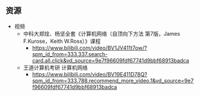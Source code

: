 ## 资源

- 视频
    - 中科大郑烇、杨坚全套《计算机网络（自顶向下方法 第7版，James F.Kurose，Keith W.Ross）》课程
        - https://www.bilibili.com/video/BV1JV411t7ow/?spm_id_from=333.337.search-card.all.click&vd_source=9e7f96609fdf67741d9bbf68913badca
    - 王道计算机考研 计算机网络
        - https://www.bilibili.com/video/BV19E411D78Q?spm_id_from=333.788.recommend_more_video.1&vd_source=9e7f96609fdf67741d9bbf68913badca